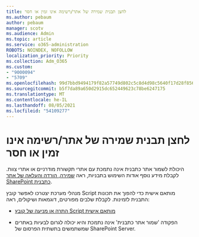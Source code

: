 ```yaml
---
title: לחצן תבנית שמירה של אתר/רשימה אינו זמין או חסר
ms.author: pebaum
author: pebaum
manager: scotv
ms.audience: Admin
ms.topic: article
ms.service: o365-administration
ROBOTS: NOINDEX, NOFOLLOW
localization_priority: Priority
ms.collection: Adm_O365
ms.custom:
- "9000094"
- "5709"
ms.openlocfilehash: 99d7bbd9494179f82a57749d802c5c8d4d98c5640f17d28f8562bd9ef5192ed8
ms.sourcegitcommit: b5f7da89a650d2915dc652449623c78be6247175
ms.translationtype: MT
ms.contentlocale: he-IL
ms.lasthandoff: 08/05/2021
ms.locfileid: "54109277"
---
```

# <a name="save-sitelist-template-button-not-available-or-missing"></a>לחצן תבנית שמירה של אתר/רשימה אינו זמין או חסר

היכולת לשמור אתר כתבנית אינה נתמכת עם אתרי תקשורת מודרניים או אתרי צוות. לקבלת מידע נוסף אודות השימוש בתבניות, ראה [שמירה, הורדה והעלאה של אתר SharePoint כתבנית](https://docs.microsoft.com/sharepoint/dev/general-development/save-download-and-upload-a-sharepoint-site-as-a-template).

מנהלי מערכת יצטרכו לאפשר קובץ Script מותאם אישית כדי להפוך את תכונות התבנית לזמינות. לקבלת שלבים מפורטים, דוגמאות ושיקולים, ראה:

- [התרה או מניעה של קובץ Script מותאם אישית](https://docs.microsoft.com/sharepoint/allow-or-prevent-custom-script)

- הפקודה 'שמור אתר כתבנית' אינה נתמכת והיא יכולה לגרום לבעיות באתרים שמשתמשים בתשתית הפרסום של SharePoint Server.


